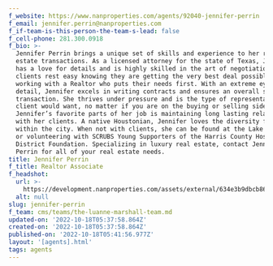 ```yaml
---
f_website: https://www.nanproperties.com/agents/92040-jennifer-perrin
f_email: jennifer.perrin@nanproperties.com
f_if-team-is-this-person-the-team-s-lead: false
f_cell-phone: 281.300.0918
f_bio: >-
  Jennifer Perrin brings a unique set of skills and experience to her real
  estate transactions. As a licensed attorney for the state of Texas, Jennifer
  has a love for details and is highly skilled in the art of negotiation. Her
  clients rest easy knowing they are getting the very best deal possible by
  working with a Realtor who puts their needs first. With an extreme eye for
  detail, Jennifer excels in writing contracts and ensures an overall smooth
  transaction. She thrives under pressure and is the type of representation any
  client would want, no matter if you are on the buying or selling side. One of
  Jennifer’s favorite parts of her job is maintaining long lasting relationships
  with her clients. A native Houstonian, Jennifer loves the diversity found
  within the city. When not with clients, she can be found at the Lake of Ozarks
  or volunteering with SCRUBS Young Supporters of the Harris County Hospital
  District Foundation. Specializing in luxury real estate, contact Jennifer
  Perrin for all of your real estate needs. 
title: Jennifer Perrin
f_title: Realtor Associate
f_headshot:
  url: >-
    https://development.nanproperties.com/assets/external/634e3b9dbcb86ee3f9d49ce9_optimized_2f4400e457e2dce87a4bfb4cb4c416ba.jpeg
  alt: null
slug: jennifer-perrin
f_team: cms/teams/the-luanne-marshall-team.md
updated-on: '2022-10-18T05:37:58.864Z'
created-on: '2022-10-18T05:37:58.864Z'
published-on: '2022-10-18T05:41:56.977Z'
layout: '[agents].html'
tags: agents
---
```



